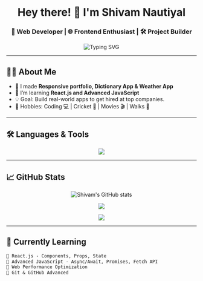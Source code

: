 <h1 align="center">Hey there! 👋 I'm Shivam Nautiyal</h1>
<h3 align="center">🚀 Web Developer | 🌐 Frontend Enthusiast | 🛠️ Project Builder</h3>

<p align="center">
  <img src="https://readme-typing-svg.demolab.com?font=Fira+Code&duration=3000&pause=1000&center=true&vCenter=true&width=435&lines=Self-taught+Frontend+Developer;JavaScript+%7C+HTML+%7C+CSS+Lover;Building+cool+projects+everyday;Learning+%F0%9F%9A%80+One+Line+at+a+Time!" alt="Typing SVG" />
</p>

---

## 🙋‍♂️ About Me

- 🔭 I made **Responsive portfolio, Dictionary App & Weather App**
- 🌱 I’m learning **React.js and Advanced JavaScript**
- 💡 Goal: Build real-world apps to get hired at top companies.
- 🎯 Hobbies: Coding 💻 | Cricket 🏏 | Movies 🎬 | Walks 🚶

---

## 🛠️ Languages & Tools

<p align="center">
  <img src="https://skillicons.dev/icons?i=html,css,js,react,vscode,github,git,figma" />
</p>

---

## 📈 GitHub Stats

<p align="center">
  <img src="https://github-readme-stats.vercel.app/api?username=shivamnautiyal&show_icons=true&theme=radical" alt="Shivam's GitHub stats" />
</p>

<p align="center">
  <img src="https://github-readme-streak-stats.herokuapp.com?user=shivamnautiyal&theme=radical&hide_border=true" />
</p>

<p align="center">
  <img src="https://github-readme-stats.vercel.app/api/top-langs/?username=shivamnautiyal&layout=compact&theme=radical" />
</p>

---

## 🧠 Currently Learning

```txt
📌 React.js - Components, Props, State
📌 Advanced JavaScript - Async/Await, Promises, Fetch API
📌 Web Performance Optimization
📌 Git & GitHub Advanced
